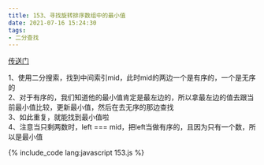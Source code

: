 ```yaml
---
title: 153、寻找旋转排序数组中的最小值
date: 2021-07-16 15:24:30
tags:
- 二分查找
---
```

[传送门](https://leetcode-cn.com/problems/find-minimum-in-rotated-sorted-array/submissions/)

1、使用二分搜索，找到中间索引mid，此时mid的两边一个是有序的，一个是无序的   
2、对于有序的，我们知道他的最小值肯定是最左边的，所以拿最左边的值去跟当前最小值比较，更新最小值，然后在去无序的那边查找   
3、如此重复，就能找到最小值啦   
4、注意当只剩两数时，left === mid，把left当做有序的，且因为只有一个数，所以是最小值

{% include_code lang:javascript 153.js %}